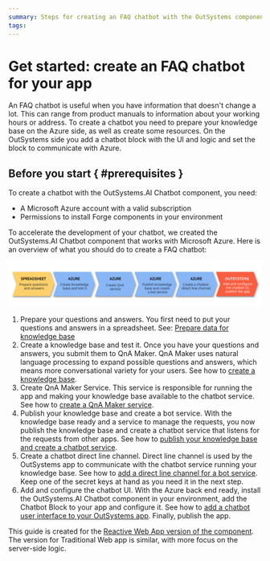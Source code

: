 ```yaml
---
summary: Steps for creating an FAQ chatbot with the OutSystems component and Azure resources.
tags:
---
```


# Get started: create an FAQ chatbot for your app

An FAQ chatbot is useful when you have information that doesn't change a lot. This can range from product manuals to information about your working hours or address. To create a chatbot you need to prepare your knowledge base on the Azure side, as well as create some resources. On the OutSystems side you add a chatbot block with the UI and logic and set the block to communicate with Azure.

## Before you start { #prerequisites }

<div class="info" markdown="1">

To create a chatbot with the OutSystems.AI Chatbot component, you need:

* A Microsoft Azure account with a valid subscription
* Permissions to install Forge components in your environment

</div>

To accelerate the development of your chatbot, we created the OutSystems.AI Chatbot component that works with Microsoft Azure. Here is an overview of what you should do to create a FAQ chatbot:

![FAQ chatbot creation overview](images/faq-chatbot-overview-dia.png?width=800)

1. Prepare your questions and answers. You first need to put your questions and answers in a spreadsheet. See: [Prepare data for knowledge base](guide-azure-kb.md#prepare-data-kb)
2. Create a knowledge base and test it. Once you have your questions and answers, you submit them to QnA Maker. QnA Maker uses natural language processing to expand possible questions and answers, which means more conversational variety for your users. See how to [create a knowledge base](guide-azure-kb.md#create-kb).
3. Create QnA Maker Service. This service is responsible for running the app and making your knowledge base available to the chatbot service. See how to [create a QnA Maker service](guide-azure-services.md#create-qna-service).
4. Publish your knowledge base and create a bot service. With the knowledge base ready and a service to manage the requests, you now publish the knowledge base and create a chatbot service that listens for the requests from other apps. See how to [publish your knowledge base and create a chatbot service](guide-azure-kb.md#publish-kb).
5. Create a chatbot direct line channel. Direct line channel is used by the OutSystems app to communicate with the chatbot service running your knowledge base. See how to [add a direct line channel for a bot service](guide-azure-services.md#create-direct-line-channel). Keep one of the secret keys at hand as you need it in the next step.
5. Add and configure the chatbot UI. With the Azure back end ready, install the OutSystems.AI Chatbot component in your environment, add the Chatbot Block to your app and configure it. See how to [add a chatbot user interface to your OutSystems app](guide-outsystems-add-chatbot.md). Finally, publish the app.

<div class="info" markdown="1">

This guide is created for the [Reactive Web App version of the component](https://www.outsystems.com/forge/component-overview/7315/outsystems-ai-chatbot-reactive). The version for Traditional Web app is similar, with more focus on the server-side logic.

</div>